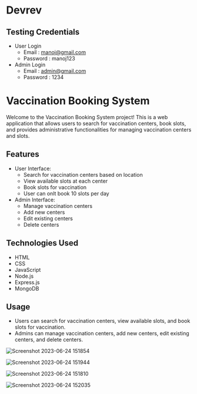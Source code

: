 # Devrev

## Testing Credentials 
  - User Login
      - Email : manoj@gmail.com
      - Password : manoj123
  - Admin Login
      - Email : admin@gmail.com
      - Password : 1234

# Vaccination Booking System

Welcome to the Vaccination Booking System project! This is a web application that allows users to search for vaccination centers, book slots, and provides administrative functionalities for managing vaccination centers and slots.

## Features

- User Interface:
  - Search for vaccination centers based on location
  - View available slots at each center
  - Book slots for vaccination
  - User can onlt book 10 slots per day
- Admin Interface:
  - Manage vaccination centers
  - Add new centers
  - Edit existing centers
  - Delete centers

## Technologies Used

- HTML
- CSS
- JavaScript
- Node.js
- Express.js
- MongoDB


## Usage

- Users can search for vaccination centers, view available slots, and book slots for vaccination.
- Admins can manage vaccination centers, add new centers, edit existing centers, and delete centers.

![Screenshot 2023-06-24 151854](https://github.com/ManojMamilla/Devrev/assets/93309757/8e1a12ee-7bd9-427f-a714-ec9cf8c62ffa)

![Screenshot 2023-06-24 151944](https://github.com/ManojMamilla/Devrev/assets/93309757/e0b22326-46ab-49d8-80a8-217594cbb279)

![Screenshot 2023-06-24 151810](https://github.com/ManojMamilla/Devrev/assets/93309757/23836c34-2ea3-40bf-aaae-a31d31b42f20)

![Screenshot 2023-06-24 152035](https://github.com/ManojMamilla/Devrev/assets/93309757/5a65fefc-8799-408d-b50c-435ba227eb4b)

